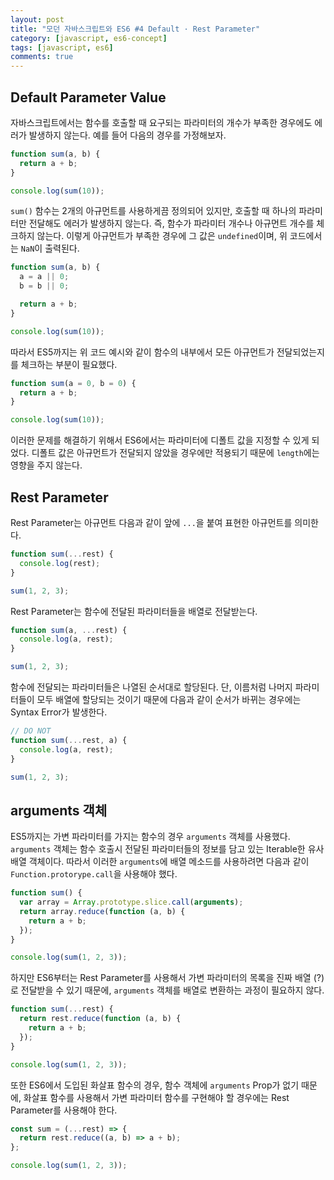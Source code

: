 ```yaml
---
layout: post
title: "모던 자바스크립트와 ES6 #4 Default · Rest Parameter"
category: [javascript, es6-concept]
tags: [javascript, es6]
comments: true
---
```


## Default Parameter Value

자바스크립트에서는 함수를 호출할 때 요구되는 파라미터의 개수가 부족한 경우에도 에러가 발생하지 않는다. 예를 들어 다음의 경우를 가정해보자.

```javascript
function sum(a, b) {
  return a + b;
}

console.log(sum(10));
```

`sum()` 함수는 2개의 아규먼트를 사용하게끔 정의되어 있지만, 호출할 때 하나의 파라미터만 전달해도 에러가 발생하지 않는다. 즉, 함수가 파라미터 개수나 아규먼트 개수를 체크하지 않는다. 이렇게 아규먼트가 부족한 경우에 그 값은 `undefined`이며, 위 코드에서는 `NaN`이 출력된다.

```javascript
function sum(a, b) {
  a = a || 0;
  b = b || 0;

  return a + b;
}

console.log(sum(10));
```

따라서 ES5까지는 위 코드 예시와 같이 함수의 내부에서 모든 아규먼트가 전달되었는지를 체크하는 부분이 필요했다.

```javascript
function sum(a = 0, b = 0) {
  return a + b;
}

console.log(sum(10));
```

이러한 문제를 해결하기 위해서 ES6에서는 파라미터에 디폴트 값을 지정할 수 있게 되었다. 디폴트 값은 아규먼트가 전달되지 않았을 경우에만 적용되기 때문에 `length`에는 영향을 주지 않는다.

## Rest Parameter

Rest Parameter는 아규먼트 다음과 같이 앞에 `...`을 붙여 표현한 아규먼트를 의미한다.

```javascript
function sum(...rest) {
  console.log(rest);
}

sum(1, 2, 3);
```

Rest Parameter는 함수에 전달된 파라미터들을 배열로 전달받는다.

```javascript
function sum(a, ...rest) {
  console.log(a, rest);
}

sum(1, 2, 3);
```

함수에 전달되는 파라미터들은 나열된 순서대로 할당된다. 단, 이름처럼 나머지 파라미터들이 모두 배열에 할당되는 것이기 때문에 다음과 같이 순서가 바뀌는 경우에는 Syntax Error가 발생한다.

```javascript
// DO NOT
function sum(...rest, a) {
  console.log(a, rest);
}

sum(1, 2, 3);
```

## arguments 객체

ES5까지는 가변 파라미터를 가지는 함수의 경우 `arguments` 객체를 사용했다. `arguments` 객체는 함수 호출시 전달된 파라미터들의 정보를 담고 있는 Iterable한 유사 배열 객체이다. 따라서 이러한 `arguments`에 배열 메소드를 사용하려면 다음과 같이 `Function.protorype.call`을 사용해야 했다.

```javascript
function sum() {
  var array = Array.prototype.slice.call(arguments);
  return array.reduce(function (a, b) {
    return a + b;
  });
}

console.log(sum(1, 2, 3));
```

하지만 ES6부터는 Rest Parameter를 사용해서 가변 파라미터의 목록을 진짜 배열 (?)로 전달받을 수 있기 때문에, `arguments` 객체를 배열로 변환하는 과정이 필요하지 않다.

```javascript
function sum(...rest) {
  return rest.reduce(function (a, b) {
    return a + b;
  });
}

console.log(sum(1, 2, 3));
```

또한 ES6에서 도입된 화살표 함수의 경우, 함수 객체에 `arguments` Prop가 없기 때문에, 화살표 함수를 사용해서 가변 파라미터 함수를 구현해야 할 경우에는 Rest Parameter를 사용해야 한다.

```javascript
const sum = (...rest) => {
  return rest.reduce((a, b) => a + b);
};

console.log(sum(1, 2, 3));
```
